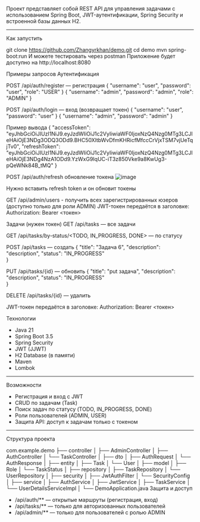 Проект представляет собой REST API для управления задачами с использованием Spring Boot, JWT-аутентификации, Spring Security и встроенной базы данных H2.

---
Как запустить

git clone https://github.com/Zhangyrkhan/demo.git
cd demo
mvn spring-boot:run
И можете тестировать через postman
Приложение будет доступно на http://localhost:8080

Примеры запросов
Аутентификация

POST /api/auth/register — регистрация
{
  "username": "user",
  "password": "user",
  "role": "USER"
}
{
  "username": "admin",
  "password": "admin",
  "role": "ADMIN"
}

POST /api/auth/login — вход (возвращает токен)
{
  "username": "user",
  "password": "user"
}
{
  "username": "admin",
  "password": "admin"
}

Пример вывода 
{
    "accessToken": "eyJhbGciOiJIUzI1NiJ9.eyJzdWIiOiJ1c2VyIiwiaWF0IjoxNzQ4Nzg0MTg3LCJleHAiOjE3NDg3ODQ3ODd9.BHC50XltbWvDfmKHRicfMfccCrVjxTSM7vjUeTqjTv0",
    "refreshToken": "eyJhbGciOiJIUzI1NiJ9.eyJzdWIiOiJ1c2VyIiwiaWF0IjoxNzQ4Nzg0MTg3LCJleHAiOjE3NDg4NzA1ODd9.YzWxG9IqUC-iT3z850Vke9a8KwUg3-pQeWNk84B_tMQ"
}

POST /api/auth/refresh обновление токена 
![image](https://github.com/user-attachments/assets/a8571bd7-16f6-4a1f-9592-dd5210e07a37)

Нужно вставить refresh token и он обновит токены


GET /api/admin/users - получить всех зарегистрированных юзеров (доступно только для роли ADMIN)
JWT-токен передаётся в заголовке:
Authorization: Bearer <токен>


Задачи (нужен токен)
GET /api/tasks — все задачи

GET /api/tasks/by-status/<TODO, IN_PROGRESS, DONE> — по статусу

POST /api/tasks — создать
{
  "title": "Задача 6",
  "description": "description",
  "status": "IN_PROGRESS"  
}

PUT /api/tasks/{id} — обновить
{
  "title": "put задача",
  "description": "description",
  "status": "IN_PROGRESS"  
}

DELETE /api/tasks/{id} — удалить

JWT-токен передаётся в заголовке:
Authorization: Bearer <токен>


Технологии

- Java 21
- Spring Boot 3.5
- Spring Security
- JWT (JJWT)
- H2 Database (в памяти)
- Maven
- Lombok

---

Возможности

- Регистрация и вход с JWT
- CRUD по задачам (Task)
- Поиск задач по статусу (TODO, IN_PROGRESS, DONE)
- Роли пользователей (ADMIN, USER)
- Защита API: доступ к задачам только с токеном

- ---

Структура проекта

com.example.demo
├── controller
│ ├── AdminController 
│ ├── AuthController 
│ └── TaskController 
│
├── dto
│ ├── AuthRequest
│ └── AuthResponse 
│
├── entity
│ ├── Task 
│ └── User 
│
├── model
│ ├── Role 
│ └── TaskStatus 
│
├── repository
│ ├── TaskRepository 
│ └── UserRepository 
│
├── security
│ ├── JwtAuthFilter 
│ └── SecurityConfig 
│
├── service
│ ├── AuthService 
│ ├── JwtService 
│ ├── TaskService 
│ └── UserDetailsServiceImpl
│
└── DemoApplication.java 
Защита и доступ

- /api/auth/** — открытые маршруты (регистрация, вход)
- /api/tasks/** — только для авторизованных пользователей
- /api/admin/** — только для пользователей с ролью ADMIN
